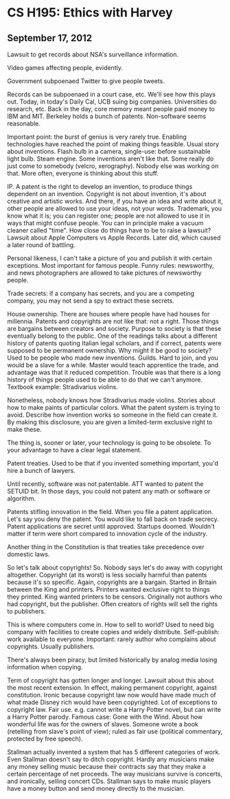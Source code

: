 CS H195: Ethics with Harvey
===========================
September 17, 2012
------------------
Lawsuit to get records about NSA's surveillance information.

Video games affecting people, evidently.

Government subpoenaed Twitter to give people tweets.

Records can be subpoenaed in a court case, etc. We'll see how this plays
out. Today, in today's Daily Cal, UCB suing big companies. Universities do
research, etc. Back in the day, core memory meant people paid money to IBM
and MIT. Berkeley holds a bunch of patents. Non-software seems reasonable.

Important point: the burst of genius is very rarely true. Enabling
technologies have reached the point of making things feasible. Usual story
about inventions. Flash bulb in a camera, single-use: before sustainable
light bulb. Steam engine. Some inventions aren't like that. Some really do
just come to somebody (velcro, xerography). Nobody else was working on
that. More often, everyone is thinking about this stuff.

IP. A patent is the right to develop an invention, to produce things
dependent on an invention. Copyright is not about invention, it's about
creative and artistic works. And there, if you have an idea and write about
it, other people are allowed to use your ideas, not your words. Trademark,
you know what it is; you can register one; people are not allowed to use it
in ways that might confuse people. You can in principle make a vacuum
cleaner called "time". How close do things have to be to raise a lawsuit?
Lawsuit about Apple Computers vs Apple Records. Later did, which caused a
later round of battling.

Personal likeness, I can't take a picture of you and publish it with
certain exceptions. Most important for famous people. Funny rules:
newsworthy, and news photographers are allowed to take pictures of
newsworthy people.

Trade secrets: if a company has secrets, and you are a competing company,
you may not send a spy to extract these secrets.

House ownership. There are houses where people have had houses for
millennia. Patents and copyrights are not like that: not a right. Those
things are bargains between creators and society. Purpose to society is
that these eventually belong to the public. One of the readings talks about
a different history of patents quoting Italian legal scholars, and if
correct, patents were supposed to be permanent ownership. Why might it be
good to society? Used to be people who made new inventions. Guilds. Hard to
join, and you would be a slave for a while. Master would teach apprentice
the trade, and advantage was that it reduced competition. Trouble was that
there is a long history of things people used to be able to do that we
can't anymore. Textbook example: Stradivarius violins.

Nonetheless, nobody knows how Stradivarius made violins. Stories about how
to make paints of particular colors. What the patent system is trying to
avoid. Describe how invention works so someone in the field can create
it. By making this disclosure, you are given a limited-term exclusive right
to make these.

The thing is, sooner or later, your technology is going to be obsolete. To
your advantage to have a clear legal statement.

Patent treaties. Used to be that if you invented something important, you'd
hire a bunch of lawyers.

Until recently, software was not patentable. ATT wanted to patent the
SETUID bit. In those days, you could not patent any math or software or
algorithm.

Patents stifling innovation in the field. When you file a patent
application. Let's say you deny the patent. You would like to fall back on
trade secrecy. Patent applications are secret until approved. Startups
doomed. Wouldn't matter if term were short compared to innovation cycle of
the industry.

Another thing in the Constitution is that treaties take precedence over
domestic laws.

So let's talk about copyrights! So. Nobody says let's do away with
copyright altogether. Copyright (at its worst) is less socially harmful
than patents because it's so specific. Again, copyrights are a
bargain. Started in Britain between the King and printers. Printers wanted
exclusive right to things they printed. King wanted printers to be
censors. Originally not authors who had copyright, but the publisher. Often
creators of rights will sell the rights to publishers.

This is where computers come in. How to sell to world? Used to need big
company with facilities to create copies and widely
distribute. Self-publish: work available to everyone. Important: rarely
author who complains about copyrights. Usually publishers.

There's always been piracy, but limited historically by analog media losing
information when copying.

Term of copyright has gotten longer and longer. Lawsuit about this about
the most recent extension. In effect, making permanent copyright, against
constitution. Ironic because copyright law now would have made much of
what made Disney rich would have been copyrighted. Lot of exceptions to
copyright law. Fair use. e.g. cannot write a Harry Potter novel, but can
write a Harry Potter parody. Famous case: Gone with the Wind. About how
wonderful life was for the owners of slaves. Someone wrote a book
(retelling from slave's point of view); ruled as fair use (political
commentary, protected by free speech).

Stallman actually invented a system that has 5 different categories of
work. Even Stallman doesn't say to ditch copyright. Hardly any musicians
make any money selling music because their contracts say that they make a
certain percentage of net proceeds. The way musicians survive is concerts,
and ironically, selling concert CDs. Stallman says to make music players
have a money button and send money directly to the musician.
